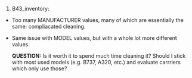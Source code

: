 1. B43_inventory:
  - Too many MANUFACTURER values, many of which are essentially the same: compliacated cleaning.
  - Same issue with MODEL values, but with a whole lot more different values.
  
    **QUESTION:** Is it worth it to spend much time cleaning it? Should I stick with most used models (e.g. B737, A320, etc.) and evaluate carrriers which only use those?

